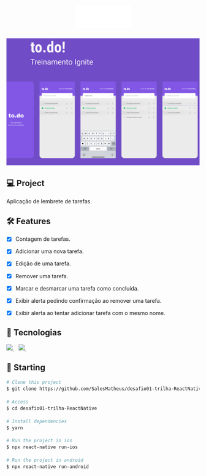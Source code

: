 <h1 align="center">
    <img height="60" src=".github/logo.png" alt="Dtmoney" />
</h1>

![cover](.github/capa.svg?style=flat)


## 💻 Project

Aplicação de lembrete de tarefas.



## :hammer_and_wrench: Features


-   [X] Contagem de tarefas.
-   [X] Adicionar uma nova tarefa.
-   [X] Edição de uma tarefa.
-   [X] Remover uma tarefa.
-   [X] Marcar e desmarcar uma tarefa como concluída.
-   [X] Exibir alerta pedindo confirmação ao remover uma tarefa.
-   [X] Exibir alerta ao tentar adicionar tarefa com o mesmo nome.



## 🧪 Tecnologias

<p align='left'>
  <a href="https://reactnative.dev">
    <img src="https://img.shields.io/badge/React_Native-20232A?style=for-the-badge&logo=react&logoColor=61DAFB" />
  </a>&nbsp;&nbsp;
  <a href="https://www.typescriptlang.org">
    <img src="https://img.shields.io/badge/TypeScript-007ACC?style=for-the-badge&logo=typescript&logoColor=white" />
  </a>&nbsp;&nbsp;
</p>



## 🚀 Starting

```bash
# Clone this project
$ git clone https://github.com/SalesMatheus/desafio01-trilha-ReactNative

# Access
$ cd desafio01-trilha-ReactNative

# Install dependencies
$ yarn

# Run the project in ios
$ npx react-native run-ios

# Run the project in android
$ npx react-native run-android

```
